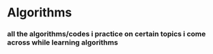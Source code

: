 # Algorithms
### all the algorithms/codes i practice on certain topics i come across while learning algorithms
